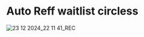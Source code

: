 # Auto Reff waitlist circless
![23 12 2024_22 11 41_REC](https://github.com/user-attachments/assets/18c8aa35-661f-4d46-be4d-fbe6d6b3bb6b)
